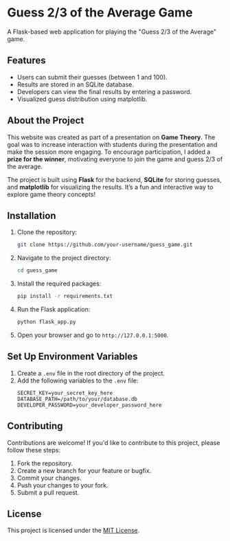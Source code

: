 # Guess 2/3 of the Average Game

A Flask-based web application for playing the "Guess 2/3 of the Average" game.

## Features
- Users can submit their guesses (between 1 and 100).
- Results are stored in an SQLite database.
- Developers can view the final results by entering a password.
- Visualized guess distribution using matplotlib.

## About the Project

This website was created as part of a presentation on **Game Theory**. The goal was to increase interaction with students during the presentation and make the session more engaging. To encourage participation, I added a **prize for the winner**, motivating everyone to join the game and guess 2/3 of the average.

The project is built using **Flask** for the backend, **SQLite** for storing guesses, and **matplotlib** for visualizing the results. It’s a fun and interactive way to explore game theory concepts!

## Installation

1. Clone the repository:
   ```bash
   git clone https://github.com/your-username/guess_game.git
   ```

2. Navigate to the project directory:
   ```bash
   cd guess_game
   ```

3. Install the required packages:
   ```bash
   pip install -r requirements.txt
   ```

4. Run the Flask application:
   ```bash
   python flask_app.py
   ```

5. Open your browser and go to `http://127.0.0.1:5000`.

## Set Up Environment Variables

1. Create a `.env` file in the root directory of the project.
2. Add the following variables to the `.env` file:
   ```plaintext
   SECRET_KEY=your_secret_key_here
   DATABASE_PATH=/path/to/your/database.db
   DEVELOPER_PASSWORD=your_developer_password_here
   ```

## Contributing

Contributions are welcome! If you'd like to contribute to this project, please follow these steps:

1. Fork the repository.
2. Create a new branch for your feature or bugfix.
3. Commit your changes.
4. Push your changes to your fork.
5. Submit a pull request.

## License

This project is licensed under the [MIT License](LICENSE).
